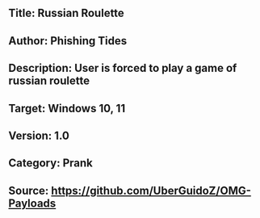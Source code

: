 ## Title: Russian Roulette

## Author: Phishing Tides

## Description: User is forced to play a game of russian roulette
## Target: Windows 10, 11
## Version: 1.0
## Category: Prank
## Source: https://github.com/UberGuidoZ/OMG-Payloads
